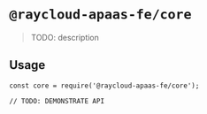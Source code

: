 # `@raycloud-apaas-fe/core`

> TODO: description

## Usage

```
const core = require('@raycloud-apaas-fe/core');

// TODO: DEMONSTRATE API
```
